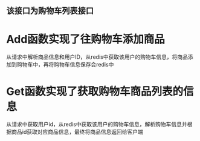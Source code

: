 ## 该接口为购物车列表接口
# Add函数实现了往购物车添加商品
  从请求中解析商品信息和用户ID，从redis中获取该用户的购物车信息，将商品添加到购物车中，再将购物车信息保存会redis中
# Get函数实现了获取购物车商品列表的信息
  从请求中获取用户id，从redis中获取该用户的购物车信息，解析购物车信息并根据商品id获取对应商品信息，最终将商品信息返回给客户端

